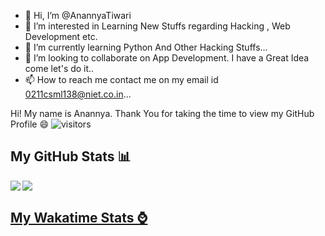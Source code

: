 - 👋 Hi, I’m @AnannyaTiwari
- 👀 I’m interested in Learning New Stuffs regarding Hacking , Web Development etc.
- 🌱 I’m currently learning Python And Other Hacking Stuffs...
- 💞️ I’m looking to collaborate on App Development. I have a Great Idea come let's do it..
- 📫 How to reach me contact me on my email id 0211csml138@niet.co.in...

<!---
AnannyaTiwari/AnannyaTiwari is a ✨ special ✨ repository because its `README.md` (this file) appears on your GitHub profile.
You can click the Preview link to take a look at your changes.
--->
Hi! My name is Anannya. Thank You for taking the time to view my GitHub Profile :smile:
![visitors](https://visitor-badge.glitch.me/badge?page_id=AnannyaTiwari.AnannyaTiwari)
## My GitHub Stats 📊
<a href="https://github.com/anuraghazra/github-readme-stats">
  <img align="left" src="https://github-readme-stats.vercel.app/api?username=AnannyaTiwari&count_private=true&show_icons=true&theme=radical" />
</a>
<a href="https://github.com/anuraghazra/convoychat">
  <img align="center" src="https://github-readme-stats.vercel.app/api/top-langs/?username=AnannyaTiwari" />

## My Wakatime Stats ⌚
<a href="https://github.com/anuraghazra/github-readme-stats">
</a>
